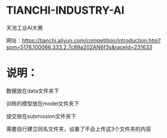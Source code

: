 # TIANCHI-INDUSTRY-AI
天池工业AI大赛

网址：https://tianchi.aliyun.com/competition/introduction.htm?spm=5176.100066.333.2.7c89a202AN6f3s&raceId=231633

# 说明：
数据放在data文件夹下

训练的模型放在model文件夹下

提交放在submission文件夹下

需要自行建立同名文件夹，设置了不会上传这3个文件夹的内容
